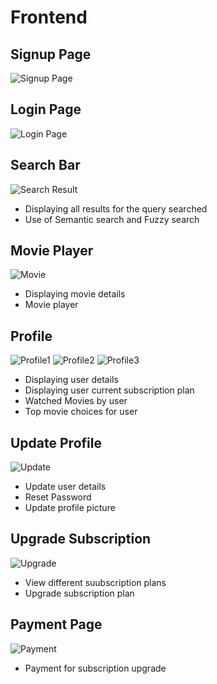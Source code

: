 # Frontend

## Signup Page
![Signup Page](https://github.com/Nehru-Hall-IIT-KGP/Frontend/blob/main/screenshot/signup.png)

## Login Page
![Login Page](https://github.com/Nehru-Hall-IIT-KGP/Frontend/blob/main/screenshot/login.png)

## Search Bar
![Search Result](https://github.com/Nehru-Hall-IIT-KGP/Frontend/blob/main/screenshot/search.png)
- Displaying all results for the query searched
- Use of Semantic search and Fuzzy search

## Movie Player
![Movie](https://github.com/Nehru-Hall-IIT-KGP/Frontend/blob/main/screenshot/player.png)
- Displaying movie details
- Movie player

## Profile
![Profile1](https://github.com/Nehru-Hall-IIT-KGP/Frontend/blob/main/screenshot/profile1.png)
![Profile2](https://github.com/Nehru-Hall-IIT-KGP/Frontend/blob/main/screenshot/profile2.png)
![Profile3](https://github.com/Nehru-Hall-IIT-KGP/Frontend/blob/main/screenshot/profile3.png)
- Displaying user details
- Displaying user current subscription plan
- Watched Movies by user
- Top movie choices for user

## Update Profile
![Update](https://github.com/Nehru-Hall-IIT-KGP/Frontend/blob/main/screenshot/update.png)
- Update user details
- Reset Password
- Update profile picture

## Upgrade Subscription
![Upgrade](https://github.com/Nehru-Hall-IIT-KGP/Frontend/blob/main/screenshot/upgrade.png)
- View different suubscription plans
- Upgrade subscription plan

## Payment Page
![Payment](https://github.com/Nehru-Hall-IIT-KGP/Frontend/blob/main/screenshot/payment.png)
- Payment for subscription upgrade